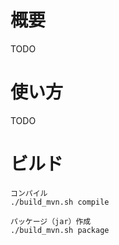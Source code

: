 # 概要

TODO

# 使い方

TODO

# ビルド

```
コンパイル
./build_mvn.sh compile

パッケージ（jar）作成
./build_mvn.sh package
```
